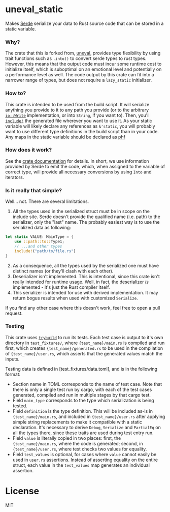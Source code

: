 # uneval_static

Makes [Serde](http://serde.rs) serialize your data to Rust source code that can be stored in a static variable.

### Why?

The crate that this is forked from, [uneval](https://crates.io/crates/uneval), provides type flexibility by using trait functions such as `.into()` to convert serde types to rust types. However, this means that the output code must incur some runtime cost to initialize itself, which is suboptimal on an emotional level and potentially on a performance level as well. The code output by this crate can fit into a narrower range of types, but does not require a `lazy_static` initializer.

### How to?

This crate is intended to be used from the build script. It will serialize anything you provide to it to any path you provide (or to the arbitrary [`io::Write`](https://doc.rust-lang.org/stable/std/io/trait.Write.html) implementation, or into `String`, if you want to). Then, you'll [`include!`](https://doc.rust-lang.org/stable/std/macro.include.html) the generated file wherever you want to use it. As your static variable will likely declare any references as `&'static`, you will probably want to use different type definitions in the build script than in your code. Any maps in the static variable should be declared as [phf](https://crates.io/crates/phf)

### How does it work?

See the [crate documentation](https://docs.rs/uneval) for details. In short, we use information provided by Serde to emit the code, which, when assigned to the variable of correct type, will provide all necessary conversions by using `Into` and iterators.

### Is it really that simple?

Well... not. There are several limitations.

1. All the types used in the serialized struct must be in scope on the include site. Serde doesn't provide the qualified name (i.e. path) to the serializer, only the "last" name. The probably easiest way is to use the serialized data as following:

```rust
let static VALUE: MainType = {
    use ::path::to::Type1;
    // ...and other types
    include!("path/to/file.rs")
}
```

2. As a consequence, all the types used by the serialized one must have distinct names (or they'll clash with each other).
3. Deserializer isn't implemented. This is intentional, since this crate isn't really intended for runtime usage. Well, in fact, the deserializer _is_ implemented - it's just the Rust compiler itself.
4. This serializer is intended for use with derived implementation. It may return bogus results when used with customized `Serialize`.

If you find any other case where this doesn't work, feel free to open a pull request.

### Testing

This crate uses [`trybuild`](https://crates.io/crates/trybuild) to run its tests. Each test case is output to it's own directory in `test_fixtures/`, where `{test_name}/main.rs` is compiled and run first, which creates `{test_name}/generated.rs` to be used in the compilation of `{test_name}/user.rs`, which asserts that the generated values match the inputs.

Testing data is defined in [test_fixtures/data.toml], and is in the following format:

- Section name in TOML corresponds to the name of test case. Note that there is only a single test run by cargo, with each of the test cases generated, compiled and run in multiple stages by that cargo test.
- Field `main_type` corresponds to the type which serialization is being tested.
- Field `definition` is the type definition. This will be included as-is in `{test_name}/main.rs`, and included in `{test_name}/user.rs` after applying simple string replacements to make it compatible with a static declaration. It's necessary to derive `Debug`, `Serialize` and `PartialEq` on all the types there, since these traits are used during test entry run.
- Field `value` is literally copied in two places: first, the `{test_name}/main.rs`, where the code is generated; second, in `{test_name}/user.rs`, where test checks two values for equality.
- Field `test_values` is optional, for cases where `value` cannot easily be used in `user.rs` assertions. Instead of asserting equality on the entire struct, each value in the `test_values` map generates an individual assertion.

# License

MIT
